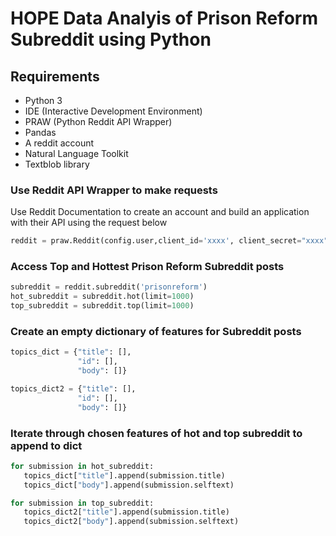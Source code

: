 # HOPE Data Analyis of Prison Reform Subreddit using Python

## Requirements
* Python 3
* IDE (Interactive Development Environment)
* PRAW (Python Reddit API Wrapper)
* Pandas
* A reddit account
* Natural Language Toolkit
* Textblob library

### Use Reddit API Wrapper to make requests
Use Reddit Documentation to create an account and build an application with their API using the request below
``` Python
reddit = praw.Reddit(config.user,client_id='xxxx', client_secret="xxxx", username='xxxx', password='xxxx')
```
### Access Top and Hottest Prison Reform Subreddit posts
```Python
subreddit = reddit.subreddit('prisonreform')
hot_subreddit = subreddit.hot(limit=1000)
top_subreddit = subreddit.top(limit=1000)
```
### Create an empty dictionary of features for Subreddit posts
```Python
topics_dict = {"title": [],
               "id": [], 
               "body": []}

topics_dict2 = {"title": [],
               "id": [],
               "body": []}
 ```
 ### Iterate through chosen features of hot and top subreddit to append to dict
 ```Python
 for submission in hot_subreddit:
    topics_dict["title"].append(submission.title)
    topics_dict["body"].append(submission.selftext)

for submission in top_subreddit:
    topics_dict2["title"].append(submission.title)
    topics_dict2["body"].append(submission.selftext)
```
